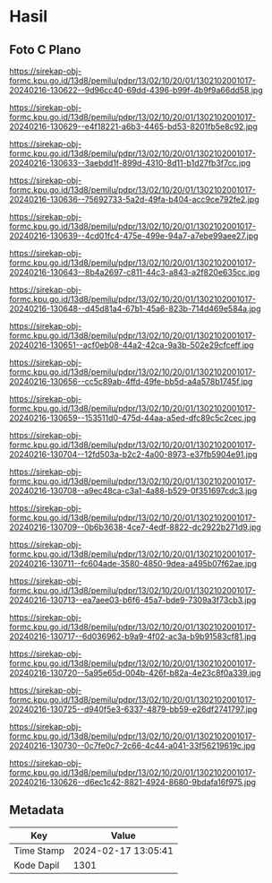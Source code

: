 # Hasil

## Foto C Plano

https://sirekap-obj-formc.kpu.go.id/13d8/pemilu/pdpr/13/02/10/20/01/1302102001017-20240216-130622--9d96cc40-69dd-4396-b99f-4b9f9a66dd58.jpg

https://sirekap-obj-formc.kpu.go.id/13d8/pemilu/pdpr/13/02/10/20/01/1302102001017-20240216-130629--e4f18221-a6b3-4465-bd53-8201fb5e8c92.jpg

https://sirekap-obj-formc.kpu.go.id/13d8/pemilu/pdpr/13/02/10/20/01/1302102001017-20240216-130633--3aebdd1f-899d-4310-8d11-b1d27fb3f7cc.jpg

https://sirekap-obj-formc.kpu.go.id/13d8/pemilu/pdpr/13/02/10/20/01/1302102001017-20240216-130636--75692733-5a2d-49fa-b404-acc9ce792fe2.jpg

https://sirekap-obj-formc.kpu.go.id/13d8/pemilu/pdpr/13/02/10/20/01/1302102001017-20240216-130639--4cd01fc4-475e-499e-94a7-a7ebe99aee27.jpg

https://sirekap-obj-formc.kpu.go.id/13d8/pemilu/pdpr/13/02/10/20/01/1302102001017-20240216-130643--8b4a2697-c811-44c3-a843-a2f820e635cc.jpg

https://sirekap-obj-formc.kpu.go.id/13d8/pemilu/pdpr/13/02/10/20/01/1302102001017-20240216-130648--d45d81a4-67b1-45a6-823b-714d469e584a.jpg

https://sirekap-obj-formc.kpu.go.id/13d8/pemilu/pdpr/13/02/10/20/01/1302102001017-20240216-130651--acf0eb08-44a2-42ca-9a3b-502e29cfceff.jpg

https://sirekap-obj-formc.kpu.go.id/13d8/pemilu/pdpr/13/02/10/20/01/1302102001017-20240216-130656--cc5c89ab-4ffd-49fe-bb5d-a4a578b1745f.jpg

https://sirekap-obj-formc.kpu.go.id/13d8/pemilu/pdpr/13/02/10/20/01/1302102001017-20240216-130659--153511d0-475d-44aa-a5ed-dfc89c5c2cec.jpg

https://sirekap-obj-formc.kpu.go.id/13d8/pemilu/pdpr/13/02/10/20/01/1302102001017-20240216-130704--12fd503a-b2c2-4a00-8973-e37fb5904e91.jpg

https://sirekap-obj-formc.kpu.go.id/13d8/pemilu/pdpr/13/02/10/20/01/1302102001017-20240216-130708--a9ec48ca-c3a1-4a88-b529-0f351697cdc3.jpg

https://sirekap-obj-formc.kpu.go.id/13d8/pemilu/pdpr/13/02/10/20/01/1302102001017-20240216-130709--0b6b3638-4ce7-4edf-8822-dc2922b271d9.jpg

https://sirekap-obj-formc.kpu.go.id/13d8/pemilu/pdpr/13/02/10/20/01/1302102001017-20240216-130711--fc604ade-3580-4850-9dea-a495b07f62ae.jpg

https://sirekap-obj-formc.kpu.go.id/13d8/pemilu/pdpr/13/02/10/20/01/1302102001017-20240216-130713--ea7aee03-b6f6-45a7-bde9-7309a3f73cb3.jpg

https://sirekap-obj-formc.kpu.go.id/13d8/pemilu/pdpr/13/02/10/20/01/1302102001017-20240216-130717--6d036962-b9a9-4f02-ac3a-b9b91583cf81.jpg

https://sirekap-obj-formc.kpu.go.id/13d8/pemilu/pdpr/13/02/10/20/01/1302102001017-20240216-130720--5a95e65d-004b-426f-b82a-4e23c8f0a339.jpg

https://sirekap-obj-formc.kpu.go.id/13d8/pemilu/pdpr/13/02/10/20/01/1302102001017-20240216-130725--d940f5e3-6337-4879-bb59-e26df2741797.jpg

https://sirekap-obj-formc.kpu.go.id/13d8/pemilu/pdpr/13/02/10/20/01/1302102001017-20240216-130730--0c7fe0c7-2c66-4c44-a041-33f56219619c.jpg

https://sirekap-obj-formc.kpu.go.id/13d8/pemilu/pdpr/13/02/10/20/01/1302102001017-20240216-130626--d6ec1c42-8821-4924-8680-9bdafa16f975.jpg


## Metadata

| Key        | Value               |
| ---------- | ------------------- |
| Time Stamp | 2024-02-17 13:05:41 |
| Kode Dapil | 1301                |




